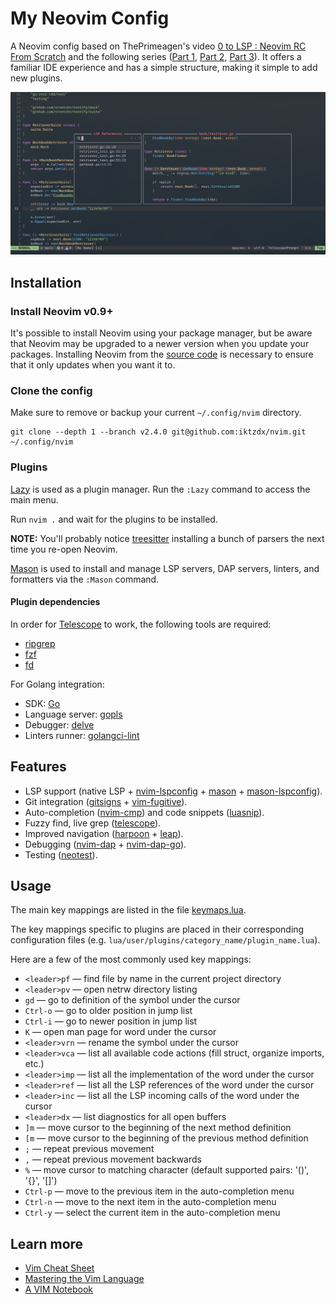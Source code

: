 # My Neovim Config

A Neovim config based on ThePrimeagen's video [0 to LSP : Neovim RC From Scratch](https://youtu.be/w7i4amO_zaE?si=xstN83ebvGg8GgCt) and the following series ([Part 1](https://youtu.be/ZWWxwwUsPNw?si=B8oR7QCCAE6t0vlE), [Part 2](https://youtu.be/c0Xmd4PGino?si=52GovTGAj3cRIgPl), [Part 3](https://youtu.be/MuUrCcvE-Yw?si=222vzBRjywjIhDhj)). It offers a familiar IDE experience and has a simple structure, making it simple to add new plugins.

![nvim screenshot](nvim.png)

## Installation

### Install Neovim v0.9+

It's possible to install Neovim using your package manager, but be aware that Neovim may be upgraded to a newer version when you update your packages.
Installing Neovim from the [source code](https://github.com/neovim/neovim/wiki/#install-from-source) is necessary to ensure that it only updates when you want it to.

### Clone the config

Make sure to remove or backup your current `~/.config/nvim` directory.

```
git clone --depth 1 --branch v2.4.0 git@github.com:iktzdx/nvim.git ~/.config/nvim
```

### Plugins

[Lazy](https://github.com/folke/lazy.nvim) is used as a plugin manager. Run the `:Lazy` command to access the main menu.

Run `nvim .` and wait for the plugins to be installed.

**NOTE:** You'll probably notice [treesitter](https://github.com/nvim-treesitter/nvim-treesitter) installing a bunch of parsers the next time you re-open Neovim.

[Mason](https://github.com/williamboman/mason.nvim) is used to install and manage LSP servers, DAP servers, linters, and formatters via the `:Mason` command.

#### Plugin dependencies

In order for [Telescope](https://github.com/nvim-telescope/telescope.nvim) to work, the following tools are required:
- [ripgrep](https://github.com/BurntSushi/ripgrep)
- [fzf](https://github.com/junegunn/fzf)
- [fd](https://github.com/sharkdp/fd)

For Golang integration:
- SDK: [Go](https://go.dev/)
- Language server: [gopls](https://pkg.go.dev/golang.org/x/tools/gopls#readme-installation)
- Debugger: [delve](https://github.com/go-delve/delve)
- Linters runner: [golangci-lint](https://github.com/golangci/golangci-lint)

## Features

- LSP support (native LSP + [nvim-lspconfig](https://github.com/neovim/nvim-lspconfig) + [mason](https://github.com/williamboman/mason.nvim) + [mason-lspconfig](https://github.com/williamboman/mason-lspconfig.nvim)).
- Git integration ([gitsigns](https://github.com/lewis6991/gitsigns.nvim) + [vim-fugitive](https://github.com/tpope/vim-fugitive)).
- Auto-completion ([nvim-cmp](https://github.com/hrsh7th/nvim-cmp)) and code snippets ([luasnip](https://github.com/L3MON4D3/LuaSnip)).
- Fuzzy find, live grep ([telescope](https://github.com/nvim-telescope/telescope.nvim)).
- Improved navigation ([harpoon](https://github.com/ThePrimeagen/harpoon) + [leap](https://github.com/ggandor/leap.nvim)).
- Debugging ([nvim-dap](https://github.com/mfussenegger/nvim-dap) + [nvim-dap-go](https://github.com/leoluz/nvim-dap-go)).
- Testing ([neotest](https://github.com/nvim-neotest/neotest)).

## Usage

The main key mappings are listed in the file [keymaps.lua](lua/user/config/keymaps.lua).

The key mappings specific to plugins are placed in their corresponding configuration files (e.g. `lua/user/plugins/category_name/plugin_name.lua`).

Here are a few of the most commonly used key mappings:

- `<leader>pf` — find file by name in the current project directory
- `<leader>pv` — open netrw directory listing
- `gd` — go to definition of the symbol under the cursor
- `Ctrl-o` — go to older position in jump list
- `Ctrl-i` — go to newer position in jump list
- `K` — open man page for word under the cursor
- `<leader>vrn` — rename the symbol under the cursor
- `<leader>vca` — list all available code actions (fill struct, organize imports, etc.)
- `<leader>imp` — list all the implementation of the word under the cursor 
- `<leader>ref` — list all the LSP references of the word under the cursor 
- `<leader>inc` — list all the LSP incoming calls of the word under the cursor 
- `<leader>dx` — list diagnostics for all open buffers
- `]m` — move cursor to the beginning of the next method definition
- `[m` — move cursor to the beginning of the previous method definition
- `;` — repeat previous movement
- `,` — repeat previous movement backwards
- `%` — move cursor to matching character (default supported pairs: '()', '{}', '[]')
- `Ctrl-p` — move to the previous item in the auto-completion menu
- `Ctrl-n` — move to the next item in the auto-completion menu
- `Ctrl-y` — select the current item in the auto-completion menu

## Learn more

- [Vim Cheat Sheet](https://vim.rtorr.com/)
- [Mastering the Vim Language](https://youtu.be/wlR5gYd6um0?si=-ZFLkO2ZvqYdIiZI)
- [A VIM Notebook](https://github.com/omerxx/vim-notebook)
